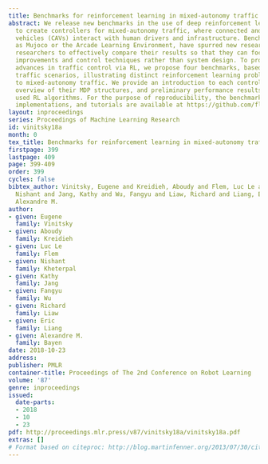 ```yaml
---
title: Benchmarks for reinforcement learning in mixed-autonomy traffic
abstract: We release new benchmarks in the use of deep reinforcement learning (RL)
  to create controllers for mixed-autonomy traffic, where connected and autonomous
  vehicles (CAVs) interact with human drivers and infrastructure. Benchmarks, such
  as Mujoco or the Arcade Learning Environment, have spurred new research by enabling
  researchers to effectively compare their results so that they can focus on algorithmic
  improvements and control techniques rather than system design. To promote similar
  advances in traffic control via RL, we propose four benchmarks, based on three new
  traffic scenarios, illustrating distinct reinforcement learning problems with applications
  to mixed-autonomy traffic. We provide an introduction to each control problem, an
  overview of their MDP structures, and preliminary performance results from commonly
  used RL algorithms. For the purpose of reproducibility, the benchmarks, reference
  implementations, and tutorials are available at https://github.com/flow-project/flow.
layout: inproceedings
series: Proceedings of Machine Learning Research
id: vinitsky18a
month: 0
tex_title: Benchmarks for reinforcement learning in mixed-autonomy traffic
firstpage: 399
lastpage: 409
page: 399-409
order: 399
cycles: false
bibtex_author: Vinitsky, Eugene and Kreidieh, Aboudy and Flem, Luc Le and Kheterpal,
  Nishant and Jang, Kathy and Wu, Fangyu and Liaw, Richard and Liang, Eric and Bayen,
  Alexandre M.
author:
- given: Eugene
  family: Vinitsky
- given: Aboudy
  family: Kreidieh
- given: Luc Le
  family: Flem
- given: Nishant
  family: Kheterpal
- given: Kathy
  family: Jang
- given: Fangyu
  family: Wu
- given: Richard
  family: Liaw
- given: Eric
  family: Liang
- given: Alexandre M.
  family: Bayen
date: 2018-10-23
address: 
publisher: PMLR
container-title: Proceedings of The 2nd Conference on Robot Learning
volume: '87'
genre: inproceedings
issued:
  date-parts:
  - 2018
  - 10
  - 23
pdf: http://proceedings.mlr.press/v87/vinitsky18a/vinitsky18a.pdf
extras: []
# Format based on citeproc: http://blog.martinfenner.org/2013/07/30/citeproc-yaml-for-bibliographies/
---
```

